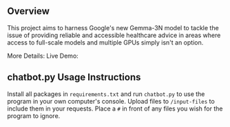 ## Overview

This project aims to harness Google's new Gemma-3N model to tackle the issue of providing reliable and accessible healthcare advice in areas where access to full-scale models and multiple GPUs simply isn't an option. 

More Details:
Live Demo:

## chatbot.py Usage Instructions

Install all packages in `requirements.txt` and run `chatbot.py` to use the program in your own computer's console.
Upload files to `/input-files` to include them in your requests. Place a `#` in front of any files you wish for the program to ignore.

